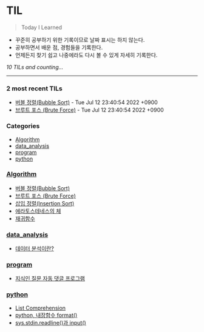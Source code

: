 # TIL
> Today I Learned

- 꾸준히 공부하기 위한 기록이므로 날짜 표시는 하지 않는다.
- 공부하면서 배운 점, 경험들을 기록한다.
- 언제든지 찾기 쉽고 나중에라도 다시 볼 수 있게 자세히 기록한다.


_10 TILs and counting..._

---

### 2 most recent TILs

- [버블 정렬(Bubble Sort)](Algorithm/버블_정렬(BubbleSort).md) - Tue Jul 12 23:40:54 2022 +0900
- [브루트 포스 (Brute Force)](Algorithm/브루트_포스(BruteForce).md) - Tue Jul 12 23:40:54 2022 +0900

### Categories

- [Algorithm](#Algorithm)
- [data_analysis](#data_analysis)
- [program](#program)
- [python](#python)

### [Algorithm](#Algorithm)
- [버블 정렬(Bubble Sort)](Algorithm/버블_정렬(BubbleSort).md)
- [브루트 포스 (Brute Force)](Algorithm/브루트_포스(BruteForce).md)
- [삽입 정렬(Insertion Sort)](Algorithm/삽입_정렬(InsertionSort).md)
- [에라토스테네스의 체](Algorithm/에라토스테네스의_체.md)
- [재귀함수](Algorithm/재귀함수.md)

### [data_analysis](#data_analysis)
- [데이터 분석이란?](data_analysis/데이터_분석이란.md)

### [program](#program)
- [지식인 질문 자동 댓글 프로그램](program/auto_PR.md)

### [python](#python)
- [List Comprehension](python/Comprehension.md)
- [python, 내장함수 format()](python/format함수.md)
- [sys.stdin.readline()과 input()](python/sys.stdin.readline()_input().md)

[1]: https://simonwillison.net/2020/Apr/20/self-rewriting-readme/
[2]: https://github.com/jbranchaud/til

